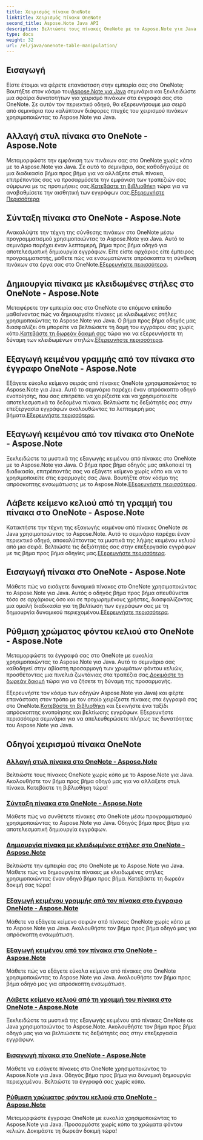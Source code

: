 ```yaml
---
title: Χειρισμός πίνακα OneNote
linktitle: Χειρισμός πίνακα OneNote
second_title: Aspose.Note Java API
description: Βελτιώστε τους πίνακες OneNote με το Aspose.Note για Java. Αλλάξτε στυλ, συνθέστε πίνακες, εξάγετε κείμενο απρόσκοπτα. Κατεβάστε τη βιβλιοθήκη για ομαλή δημιουργία εγγράφων.
type: docs
weight: 32
url: /el/java/onenote-table-manipulation/
---
```



## Εισαγωγή

 Είστε έτοιμοι να φέρετε επανάσταση στην εμπειρία σας στο OneNote; Βουτήξτε στον κόσμο του[Aspose.Note για Java](https://www.aspose.com/products/note/java) σεμινάρια και ξεκλειδώστε μια σφαίρα δυνατοτήτων για χειρισμό πινάκων στα έγγραφά σας στο OneNote. Σε αυτόν τον περιεκτικό οδηγό, θα εξερευνήσουμε μια σειρά από σεμινάρια που καλύπτουν διάφορες πτυχές του χειρισμού πινάκων χρησιμοποιώντας το Aspose.Note για Java.

## Αλλαγή στυλ πίνακα στο OneNote - Aspose.Note
 Μεταμορφώστε την εμφάνιση των πινάκων σας στο OneNote χωρίς κόπο με το Aspose.Note για Java. Σε αυτό το σεμινάριο, σας καθοδηγούμε σε μια διαδικασία βήμα προς βήμα για να αλλάξετε στυλ πίνακα, επιτρέποντάς σας να προσαρμόσετε την εμφάνιση των τραπεζιών σας σύμφωνα με τις προτιμήσεις σας.[Κατεβάστε τη βιβλιοθήκη](https://releases.aspose.com/downloads/note/java) τώρα για να αναβαθμίσετε την αισθητική των εγγράφων σας.[Εξερευνήστε Περισσότερα](./change-table-style/)

## Σύνταξη πίνακα στο OneNote - Aspose.Note
Ανακαλύψτε την τέχνη της σύνθεσης πινάκων στο OneNote μέσω προγραμματισμού χρησιμοποιώντας το Aspose.Note για Java. Αυτό το σεμινάριο παρέχει έναν λεπτομερή, βήμα προς βήμα οδηγό για αποτελεσματική δημιουργία εγγράφων. Είτε είστε αρχάριος είτε έμπειρος προγραμματιστής, μάθετε πώς να ενσωματώνετε απρόσκοπτα τη σύνθεση πινάκων στα έργα σας στο OneNote.[Εξερευνήστε περισσότερα](./compose-table/).

## Δημιουργία πίνακα με κλειδωμένες στήλες στο OneNote - Aspose.Note
 Μεταφέρετε την εμπειρία σας στο OneNote στο επόμενο επίπεδο μαθαίνοντας πώς να δημιουργείτε πίνακες με κλειδωμένες στήλες χρησιμοποιώντας το Aspose.Note για Java. Ο βήμα προς βήμα οδηγός μας διασφαλίζει ότι μπορείτε να βελτιώσετε τη δομή του εγγράφου σας χωρίς κόπο.[Κατεβάστε τη δωρεάν δοκιμή σας](https://www.aspose.com/downloads/note/java) τώρα για να εξερευνήσετε τη δύναμη των κλειδωμένων στηλών.[Εξερευνήστε περισσότερα](./create-table-with-locked-columns/).

## Εξαγωγή κειμένου γραμμής από τον πίνακα στο έγγραφο OneNote - Aspose.Note
Εξάγετε εύκολα κείμενο σειράς από πίνακες OneNote χρησιμοποιώντας το Aspose.Note για Java. Αυτό το σεμινάριο παρέχει έναν απρόσκοπτο οδηγό ενοποίησης, που σας επιτρέπει να χειρίζεστε και να χρησιμοποιείτε αποτελεσματικά τα δεδομένα πίνακα. Βελτιώστε τις δεξιότητές σας στην επεξεργασία εγγράφων ακολουθώντας τα λεπτομερή μας βήματα.[Εξερευνήστε περισσότερα](./extract-row-text-from-table/).

## Εξαγωγή κειμένου από τον πίνακα στο OneNote - Aspose.Note
 Ξεκλειδώστε τα μυστικά της εξαγωγής κειμένου από πίνακες στο OneNote με το Aspose.Note για Java. Ο βήμα προς βήμα οδηγός μας απλοποιεί τη διαδικασία, επιτρέποντάς σας να εξάγετε κείμενο χωρίς κόπο και να το χρησιμοποιείτε στις εφαρμογές σας Java. Βουτήξτε στον κόσμο της απρόσκοπτης ενσωμάτωσης με το Aspose.Note.[Εξερευνήστε περισσότερα](./extract-text-from-table/).

## Λάβετε κείμενο κελιού από τη γραμμή του πίνακα στο OneNote - Aspose.Note
 Κατακτήστε την τέχνη της εξαγωγής κειμένου από πίνακες OneNote σε Java χρησιμοποιώντας το Aspose.Note. Αυτό το σεμινάριο παρέχει έναν περιεκτικό οδηγό, αποκαλύπτοντας τα μυστικά της λήψης κειμένου κελιού από μια σειρά. Βελτιώστε τις δεξιότητές σας στην επεξεργασία εγγράφων με τις βήμα προς βήμα οδηγίες μας.[Εξερευνήστε περισσότερα](./get-cell-text-from-row/).

## Εισαγωγή πίνακα στο OneNote - Aspose.Note
Μάθετε πώς να εισάγετε δυναμικά πίνακες στο OneNote χρησιμοποιώντας το Aspose.Note για Java. Αυτός ο οδηγός βήμα προς βήμα απευθύνεται τόσο σε αρχάριους όσο και σε προχωρημένους χρήστες, διασφαλίζοντας μια ομαλή διαδικασία για τη βελτίωση των εγγράφων σας με τη δημιουργία δυναμικού περιεχομένου.[Εξερευνήστε περισσότερα](./insert-table/).

## Ρύθμιση χρώματος φόντου κελιού στο OneNote - Aspose.Note
 Μεταμορφώστε τα έγγραφά σας στο OneNote με ευκολία χρησιμοποιώντας το Aspose.Note για Java. Αυτό το σεμινάριο σας καθοδηγεί στην αβίαστη προσαρμογή των χρωμάτων φόντου κελιών, προσθέτοντας μια πινελιά ζωντάνιας στα τραπέζια σας.[Δοκιμάστε τη δωρεάν δοκιμή](https://www.aspose.com/downloads/note/java) τώρα για να ζήσετε τη δύναμη της προσαρμογής.

 Εξερευνήστε τον κόσμο των οδηγών Aspose.Note για Java) και φέρτε επανάσταση στον τρόπο με τον οποίο χειρίζεστε πίνακες στα έγγραφά σας στο OneNote.[Κατεβάστε τη βιβλιοθήκη](https://releases.aspose.com/downloads/note/java) και ξεκινήστε ένα ταξίδι απρόσκοπτης ενοποίησης και βελτίωσης εγγράφων. Εξερευνήστε περισσότερα σεμινάρια για να απελευθερώσετε πλήρως τις δυνατότητες του Aspose.Note για Java.
## Οδηγοί χειρισμού πίνακα OneNote
### [Αλλαγή στυλ πίνακα στο OneNote - Aspose.Note](./change-table-style/)
Βελτιώστε τους πίνακες OneNote χωρίς κόπο με το Aspose.Note για Java. Ακολουθήστε τον βήμα προς βήμα οδηγό μας για να αλλάξετε στυλ πίνακα. Κατεβάστε τη βιβλιοθήκη τώρα!
### [Σύνταξη πίνακα στο OneNote - Aspose.Note](./compose-table/)
Μάθετε πώς να συνθέτετε πίνακες στο OneNote μέσω προγραμματισμού χρησιμοποιώντας το Aspose.Note για Java. Οδηγός βήμα προς βήμα για αποτελεσματική δημιουργία εγγράφων.
### [Δημιουργία πίνακα με κλειδωμένες στήλες στο OneNote - Aspose.Note](./create-table-with-locked-columns/)
Βελτιώστε την εμπειρία σας στο OneNote με το Aspose.Note για Java. Μάθετε πώς να δημιουργείτε πίνακες με κλειδωμένες στήλες χρησιμοποιώντας έναν οδηγό βήμα προς βήμα. Κατεβάστε τη δωρεάν δοκιμή σας τώρα!
### [Εξαγωγή κειμένου γραμμής από τον πίνακα στο έγγραφο OneNote - Aspose.Note](./extract-row-text-from-table/)
Μάθετε να εξάγετε κείμενο σειρών από πίνακες OneNote χωρίς κόπο με το Aspose.Note για Java. Ακολουθήστε τον βήμα προς βήμα οδηγό μας για απρόσκοπτη ενσωμάτωση.
### [Εξαγωγή κειμένου από τον πίνακα στο OneNote - Aspose.Note](./extract-text-from-table/)
Μάθετε πώς να εξάγετε εύκολα κείμενο από πίνακες στο OneNote χρησιμοποιώντας το Aspose.Note για Java. Ακολουθήστε τον βήμα προς βήμα οδηγό μας για απρόσκοπτη ενσωμάτωση.
### [Λάβετε κείμενο κελιού από τη γραμμή του πίνακα στο OneNote - Aspose.Note](./get-cell-text-from-row/)
Ξεκλειδώστε τα μυστικά της εξαγωγής κειμένου από πίνακες OneNote σε Java χρησιμοποιώντας το Aspose.Note. Ακολουθήστε τον βήμα προς βήμα οδηγό μας για να βελτιώσετε τις δεξιότητές σας στην επεξεργασία εγγράφων.
### [Εισαγωγή πίνακα στο OneNote - Aspose.Note](./insert-table/)
Μάθετε να εισάγετε πίνακες στο OneNote χρησιμοποιώντας το Aspose.Note για Java. Οδηγός βήμα προς βήμα για δυναμική δημιουργία περιεχομένου. Βελτιώστε τα έγγραφά σας χωρίς κόπο.
### [Ρύθμιση χρώματος φόντου κελιού στο OneNote - Aspose.Note](./setting-cell-background-color/)
Μεταμορφώστε έγγραφα OneNote με ευκολία χρησιμοποιώντας το Aspose.Note για Java. Προσαρμόστε χωρίς κόπο τα χρώματα φόντου κελιών. Δοκιμάστε τη δωρεάν δοκιμή τώρα!